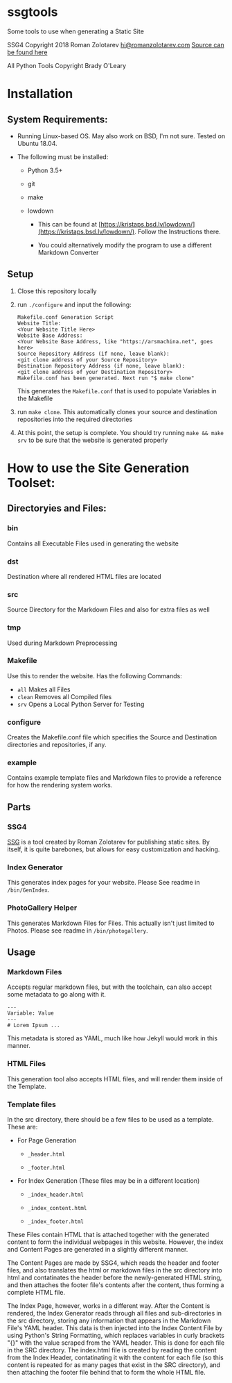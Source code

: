 # ssgtools
Some tools to use when generating a Static Site

SSG4 Copyright 2018 Roman Zolotarev <hi@romanzolotarev.com>
[Source can be found here](https://www.romanzolotarev.com/bin/ssg4)

All Python Tools Copyright Brady O'Leary

# Installation

## System Requirements:

- Running Linux-based OS. May also work on BSD, I'm not sure. Tested on Ubuntu 18.04.

- The following must be installed:

    - Python 3.5+
    
    - git
    
    - make
    
    - lowdown
    
        - This can be found at [https://kristaps.bsd.lv/lowdown/](https://kristaps.bsd.lv/lowdown/). Follow the Instructions there.
        
        - You could alternatively modify the program to use a different Markdown Converter
        
## Setup

1. Close this repository locally

2. run `./configure` and input the following:

    ```
    Makefile.conf Generation Script
    Website Title:
    <Your Website Title Here>
    Website Base Address: 
    <Your Website Base Address, like "https://arsmachina.net", goes here>
    Source Repository Address (if none, leave blank):
    <git clone address of your Source Repository>
    Destination Repository Address (if none, leave blank):
    <git clone address of your Destination Repository>
    Makefile.conf has been generated. Next run "$ make clone"
    ```
    
    This generates the `Makefile.conf` that is used to populate Variables in the Makefile
    
3. run `make clone`. This automatically clones your source and destination repositories into the required directories

4. At this point, the setup is complete. You should try running `make && make srv` to be sure that the website is generated properly

# How to use the Site Generation Toolset:

## Directoryies and Files:

### bin
Contains all Executable Files used in generating the website

### dst
Destination where all rendered HTML files are located

### src
Source Directory for the Markdown Files and also for extra files as well

### tmp
Used during Markdown Preprocessing

### Makefile
Use this to render the website. Has the following Commands:
* `all` Makes all Files
* `clean` Removes all Compiled files
* `srv` Opens a Local Python Server for Testing

### configure
Creates the Makefile.conf file which specifies the Source and Destination directories and repositories, if any.

### example
Contains example template files and Markdown files to provide a reference for how the rendering system works.

## Parts

### SSG4
[SSG](https://www.romanzolotarev.com/ssg.html) is a tool created by Roman Zolotarev for publishing static sites. By itself, it is quite barebones, but allows for easy customization and hacking.

### Index Generator
This generates index pages for your website.
Please See readme in `/bin/GenIndex`.

### PhotoGallery Helper
This generates Markdown Files for Files. This actually isn't just limited to Photos.
Please see readme in `/bin/photogallery`.

## Usage

### Markdown Files
Accepts regular markdown files, but with the toolchain, can also accept some metadata to go along with it.

```
---
Variable: Value
---
# Lorem Ipsum ...
```

This metadata is stored as YAML, much like how Jekyll would work in this manner.

### HTML Files
This generation tool also accepts HTML files, and will render them inside of the Template.

### Template files
In the src directory, there should be a few files to be used as a template. These are:

* For Page Generation

  * `_header.html`
  
  * `_footer.html`

* For Index Generation (These files may be in a different location)

  * `_index_header.html`
  
  * `_index_content.html`
  
  * `_index_footer.html`

These Files contain HTML that is attached together with the generated content to form the individual webpages in this website. However, the index and Content Pages are generated in a slightly different manner.

The Content Pages are made by SSG4, which reads the header and footer files, and also translates the html or markdown files in the src directory into html and contatinates the header before the newly-generated HTML string, and then attaches the footer file's contents after the content, thus forming a complete HTML file.

The Index Page, however, works in a different way. After the Content is rendered, the Index Generator reads through all files and sub-directories in the src directory, storing any information that appears in the Markdown File's YAML header. This data is then injected into the Index Content File by using Python's String Formatting, which replaces variables in curly brackets "{}" with the value scraped from the YAML header. This is done for each file in the SRC directory. The index.html file is created by reading the content from the Index Header, contatinating it with the content for each file (so this content is repeated for as many pages that exist in the SRC directory), and then attaching the footer file behind that to form the whole HTML file.
